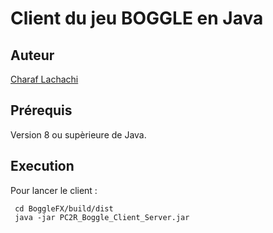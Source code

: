 # Client du jeu BOGGLE en Java

## Auteur 
[Charaf Lachachi](https://github.com/CharafLachachi)

## Prérequis 
Version 8 ou supèrieure de Java. 

## Execution
Pour lancer le client : 
```
 cd BoggleFX/build/dist
 java -jar PC2R_Boggle_Client_Server.jar
 
```
